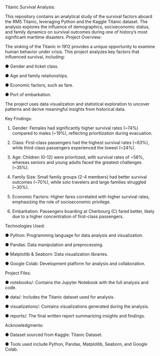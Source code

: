 Titanic Survival Analysis:

This repository contains an analytical study of the survival factors aboard the RMS Titanic, leveraging Python and the Kaggle Titanic dataset. The analysis explores the influence of demographics, socioeconomic status, and family dynamics on survival outcomes during one of history’s most significant maritime disasters.
Project Overview:

The sinking of the Titanic in 1912 provides a unique opportunity to examine human behavior under crisis. This project analyzes key factors that influenced survival, including:

● Gender and ticket class.

● Age and family relationships.

● Economic factors, such as fare.

● Port of embarkation.

The project uses data visualization and statistical exploration to uncover patterns and derive meaningful insights from historical data.

Key Findings:

1. Gender: Females had significantly higher survival rates (~74%) compared to males (~19%), reflecting prioritization during evacuation.
 
2. Class: First-class passengers had the highest survival rates (~63%), while third-class passengers experienced the lowest (~24%).

3. Age: Children (0-12) were prioritized, with survival rates of ~58%, whereas seniors and young adults faced the greatest challenges (~35%).

4. Family Size: Small family groups (2-4 members) had better survival outcomes (~70%), while solo travelers and large families struggled (~30%).

5. Economic Factors: Higher fares correlated with higher survival rates, emphasizing the role of socioeconomic privilege.

6. Embarkation: Passengers boarding at Cherbourg (C) fared better, likely due to a higher concentration of first-class passengers.

Technologies Used:

● Python: Programming language for data analysis and visualization.

● Pandas: Data manipulation and preprocessing.

● Matplotlib & Seaborn: Data visualization libraries.

● Google Colab: Development platform for analysis and collaboration.

Project Files:

● notebooks/: Contains the Jupyter Notebook with the full analysis and code.

● data/: Includes the Titanic dataset used for analysis.

● visualizations/: Contains visualizations generated during the analysis.

● reports/: The final written report summarizing insights and findings.

 Acknowledgments:
 
● Dataset sourced from Kaggle: Titanic Dataset.

● Tools used include Python, Pandas, Matplotlib, Seaborn, and Google Colab.
